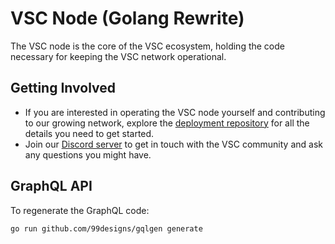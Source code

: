 # VSC Node (Golang Rewrite)

The VSC node is the core of the VSC ecosystem, holding the code necessary for keeping the VSC network operational.

## Getting Involved

- If you are interested in operating the VSC node yourself and contributing to our growing network, explore the [deployment repository](https://github.com/vsc-eco/vsc-deployment) for all the details you need to get started.
- Join our [Discord server](https://discord.gg/F5Eqh2XYuY) to get in touch with the VSC community and ask any questions you might have.

## GraphQL API

To regenerate the GraphQL code:

```bash
go run github.com/99designs/gqlgen generate
```
